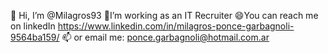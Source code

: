 👋 Hi, I’m @Milagros93
🔎I’m working as an IT Recruiter
😄You can reach me on linkedIn https://www.linkedin.com/in/milagros-ponce-garbagnoli-9564ba159/
📫 or email me: ponce.garbagnoli@hotmail.com.ar




